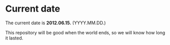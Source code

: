 # Current date

The current date is **2012.06.15.** (YYYY.MM.DD.)

This repository will be good when the world ends, so we will know how long it lasted.